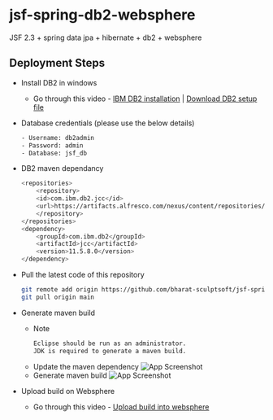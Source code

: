 # jsf-spring-db2-websphere
JSF 2.3  + spring data jpa + hibernate + db2 + websphere

## Deployment Steps

- Install DB2 in windows
  - Go through this video - [IBM DB2 installation](https://www.youtube.com/watch?v=4hMGzhIQS7k) | [Download DB2 setup file](https://epwt-www.mybluemix.net/software/support/trial/cst/programwebsite.wss?siteId=1120&tabId=2932&p=null&h=null)
- Database credentials (please use the below details)
    ```bash
    - Username: db2admin
    - Password: admin
    - Database: jsf_db 
   ```
- DB2 maven dependancy
    ```bash
    <repositories>
		<repository>
		<id>com.ibm.db2.jcc</id>
		<url>https://artifacts.alfresco.com/nexus/content/repositories/public/</url>
		</repository>
	</repositories>
    <dependency>
		<groupId>com.ibm.db2</groupId>
		<artifactId>jcc</artifactId>
		<version>11.5.8.0</version>
	</dependency>
    ```

- Pull the latest code of this repository
  ```bash
  git remote add origin https://github.com/bharat-sculptsoft/jsf-spring-db2-websphere.git
  git pull origin main
  ```
- Generate maven build
  - Note
    ```bash
    Eclipse should be run as an administrator.
    JDK is required to generate a maven build. 
    ```
  - Update the maven dependency
    ![App Screenshot](https://imgtr.ee/images/2023/08/07/36b9a0ac11c007f13559a895e5267be0.png)
  - Generate maven build
    ![App Screenshot](https://imgtr.ee/images/2023/08/07/e5d83de07723b8db5214a25c13d480a2.png)

- Upload build on Websphere
  - Go through this video - [Upload build into websphere](https://drive.google.com/file/d/1Dzqi__e7Onjyvg3zLt6PORbtImNXmuSh/view?usp=drive_link)
